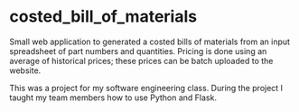 # costed_bill_of_materials

Small web application to generated a costed bills of materials from an input spreadsheet of part numbers and quantities. Pricing is done using an average of historical prices; these prices can be batch uploaded to the website. 

This was a project for my software engineering class. During the project I taught my team members how to use Python and Flask.


